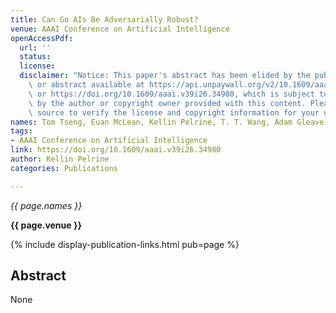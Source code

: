 ```yaml
---
title: Can Go AIs Be Adversarially Robust?
venue: AAAI Conference on Artificial Intelligence
openAccessPdf:
  url: ''
  status:
  license:
  disclaimer: "Notice: This paper's abstract has been elided by the publisher. Paper\
    \ or abstract available at https://api.unpaywall.org/v2/10.1609/aaai.v39i26.34980?email=<INSERT_YOUR_EMAIL>\
    \ or https://doi.org/10.1609/aaai.v39i26.34980, which is subject to the license\
    \ by the author or copyright owner provided with this content. Please go to the\
    \ source to verify the license and copyright information for your use."
names: Tom Tseng, Euan McLean, Kellin Pelrine, T. T. Wang, Adam Gleave
tags:
- AAAI Conference on Artificial Intelligence
link: https://doi.org/10.1609/aaai.v39i26.34980
author: Kellin Pelrine
categories: Publications

---
```


*{{ page.names }}*

**{{ page.venue }}**

{% include display-publication-links.html pub=page %}

## Abstract

None